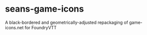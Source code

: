 # seans-game-icons
A black-bordered and geometrically-adjusted repackaging of game-icons.net for FoundryVTT
